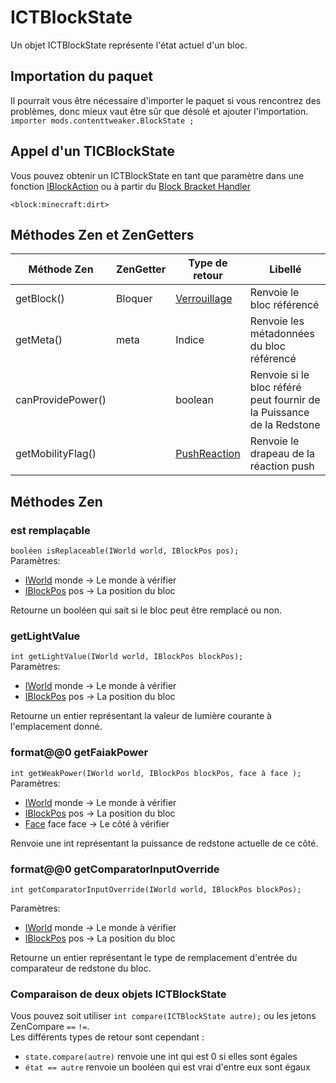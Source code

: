 # ICTBlockState

Un objet ICTBlockState représente l'état actuel d'un bloc.

## Importation du paquet

Il pourrait vous être nécessaire d'importer le paquet si vous rencontrez des problèmes, donc mieux vaut être sûr que désolé et ajouter l'importation.  
`importer mods.contenttweaker.BlockState ;`

## Appel d'un TICBlockState

Vous pouvez obtenir un ICTBlockState en tant que paramètre dans une fonction [IBlockAction](/Mods/ContentTweaker/Vanilla/Advanced_Functionality/Functions/IBlockAction/) ou à partir du [Block Bracket Handler](/Mods/ContentTweaker/Vanilla/Brackets/Bracket_Blocks/)

`<block:minecraft:dirt>`

## Méthodes Zen et ZenGetters

| Méthode Zen       | ZenGetter | Type de retour                                                         | Libellé                                                               |
| ----------------- | --------- | ---------------------------------------------------------------------- | --------------------------------------------------------------------- |
| getBlock()        | Bloquer   | [Verrouillage](/Vanilla/Blocks/IBlock/)                                | Renvoie le bloc référencé                                             |
| getMeta()         | meta      | Indice                                                                 | Renvoie les métadonnées du bloc référencé                             |
| canProvidePower() |           | boolean                                                                | Renvoie si le bloc référé peut fournir de la Puissance de la Redstone |
| getMobilityFlag() |           | [PushReaction](/Mods/ContentTweaker/Vanilla/Types/Block/PushReaction/) | Renvoie le drapeau de la réaction push                                |

## Méthodes Zen

### est remplaçable

`booléen isReplaceable(IWorld world, IBlockPos pos);`  
Paramètres:

- [IWorld](/Mods/ContentTweaker/Vanilla/Types/World/IWorld/) monde → Le monde à vérifier
- [IBlockPos](/Mods/ContentTweaker/Vanilla/Types/Block/IBlockPos/) pos → La position du bloc

Retourne un booléen qui sait si le bloc peut être remplacé ou non.

### getLightValue

`int getLightValue(IWorld world, IBlockPos blockPos);`  
Paramètres:

- [IWorld](/Mods/ContentTweaker/Vanilla/Types/World/IWorld/) monde → Le monde à vérifier
- [IBlockPos](/Mods/ContentTweaker/Vanilla/Types/Block/IBlockPos/) pos → La position du bloc

Retourne un entier représentant la valeur de lumière courante à l'emplacement donné.

### format@@0 getFaiakPower

`int getWeakPower(IWorld world, IBlockPos blockPos, face à face );`  
Paramètres:

- [IWorld](/Mods/ContentTweaker/Vanilla/Types/World/IWorld/) monde → Le monde à vérifier
- [IBlockPos](/Mods/ContentTweaker/Vanilla/Types/Block/IBlockPos/) pos → La position du bloc
- [Face](/Mods/ContentTweaker/Vanilla/Types/Block/Facing/) face face → Le côté à vérifier

Renvoie une int représentant la puissance de redstone actuelle de ce côté.

### format@@0 getComparatorInputOverride

`int getComparatorInputOverride(IWorld world, IBlockPos blockPos);`

Paramètres:

- [IWorld](/Mods/ContentTweaker/Vanilla/Types/World/IWorld/) monde → Le monde à vérifier
- [IBlockPos](/Mods/ContentTweaker/Vanilla/Types/Block/IBlockPos/) pos → La position du bloc

Retourne un entier représentant le type de remplacement d'entrée du comparateur de redstone du bloc.

### Comparaison de deux objets ICTBlockState

Vous pouvez soit utiliser `int compare(ICTBlockState autre);` ou les jetons ZenCompare `==` `!=`.  
Les différents types de retour sont cependant :

- `state.compare(autre)` renvoie une int qui est 0 si elles sont égales
- `état == autre` renvoie un booléen qui est vrai d'entre eux sont égaux